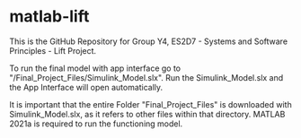 # matlab-lift
This is the GitHub Repository for Group Y4, ES2D7 - Systems and Software Principles - Lift Project. 

To run the final model with app interface go to "/Final_Project_Files/Simulink_Model.slx". Run the Simulink_Model.slx and the App Interface will open automatically.

It is important that the entire Folder "Final_Project_Files" is downloaded with Simulink_Model.slx, as it refers to other files within that directory. 
MATLAB 2021a is required to run the functioning model. 

